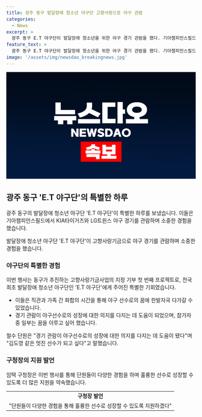 ```yaml
---
title: 광주 동구 발달장애 청소년 야구단 고향사랑으로 야구 관람
categories:
  - News
excerpt: >
  광주 동구 E.T 야구단이 발달장애 청소년을 위한 야구 경기 관람을 했다. 기아챔피언스필드에서 KIA타이거즈와 LG트윈스의 경기를 감상하며, 이들은 고향사랑기금으로 지원을 받아 기념사진까지 찍었다. 동구는 이들에게 야구 선수로의 꿈을 이루기 위한 희망의 기회를 제공하고, 단원들은 이를 통해 성장과 의지를 다졌다고 전했다. 지역구청장도 단원들의 성장을 지원하겠다고 강조했다. 발달장애 청소년의 이야기가 따뜻함과 동경의 메시지를 전달한다.
feature_text: >
  광주 동구 E.T 야구단이 발달장애 청소년을 위한 야구 경기 관람을 했다. 기아챔피언스필드에서 KIA타이거즈와 LG트윈스의 경기를 감상하며, 이들은 고향사랑기금으로 지원을 받아 기념사진까지 찍었다. 동구는 이들에게 야구 선수로의 꿈을 이루기 위한 희망의 기회를 제공하고, 단원들은 이를 통해 성장과 의지를 다졌다고 전했다. 지역구청장도 단원들의 성장을 지원하겠다고 강조했다. 발달장애 청소년의 이야기가 따뜻함과 동경의 메시지를 전달한다.
image: '/assets/img/newsdao_breakingnews.jpg'
---
```


<p><img src="/assets/img/newsdao_breakingnews.jpg" alt="firstkoreanews 속보" /></p>

<h2 data-ke-size="size26">광주 동구 'E.T 야구단'의 특별한 하루</h2>

<p>광주 동구의 발달장애 청소년 야구단 'E.T 야구단'이 특별한 하루를 보냈습니다. 이들은 기아챔피언스필드에서 KIA타이거즈와 LG트윈스 야구 경기를 관람하며 소중한 경험을 했습니다.</p>

<p data-ke-size="size16">발달장애 청소년 야구단 'E.T 야구단'이 고향사랑기금으로 야구 경기를 관람하며 소중한 경험을 했습니다.</p>

<h3>야구단의 특별한 경험</h3>

<p>이번 행사는 동구가 추진하는 고향사랑기금사업의 지정 기부 첫 번째 프로젝트로, 전국 최초 발달장애 청소년 야구단인 'E.T 야구단'에게 주어진 특별한 기회였습니다.</p>

<ul>
  <li>이들은 직관과 가족 간 화합의 시간을 통해 야구 선수로의 꿈에 한발자국 다가갈 수 있었습니다.</li>
  <li>경기 관람이 야구선수로의 성장에 대한 의지를 다지는 데 도움이 되었으며, 참가자 중 일부는 꿈을 이루고 싶어 했습니다.</li>
</ul>

<p data-ke-size="size16">철수 단원은 "경기 관람이 야구선수로의 성장에 대한 의지를 다지는 데 도움이 됐다"며 "김도영 같은 멋진 선수가 되고 싶다"고 말했습니다.</p>

<h3>구청장의 지원 발언</h3>

<p>임택 구청장은 이번 행사를 통해 단원들이 다양한 경험을 하며 훌륭한 선수로 성장할 수 있도록 더 많은 지원을 약속했습니다.</p>

<table>
  <tr>
    <td style="text-align: center; height: 17px;"><b>구청장 발언</b></td>
  </tr>
  <tr>
    <td style="text-align: center; height: 17px;">"단원들이 다양한 경험을 통해 훌륭한 선수로 성장할 수 있도록 지원하겠다"</td>
  </tr>
</table>

<p data-ke-size="size16">&nbsp;</p>

